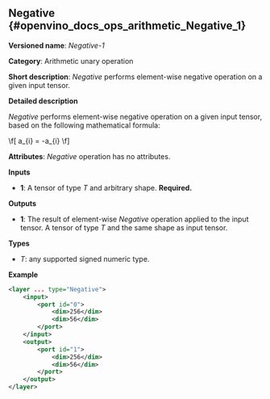 ## Negative <a name="Negative"></a> {#openvino_docs_ops_arithmetic_Negative_1}

**Versioned name**: *Negative-1*

**Category**: Arithmetic unary operation

**Short description**: *Negative* performs element-wise negative operation on a given input tensor.

**Detailed description**

*Negative* performs element-wise negative operation on a given input tensor, based on the following mathematical formula:

\f[
a_{i} = -a_{i}
\f]

**Attributes**: *Negative* operation has no attributes.

**Inputs**

* **1**: A tensor of type *T* and arbitrary shape. **Required.**

**Outputs**

* **1**: The result of element-wise *Negative* operation applied to the input tensor. A tensor of type *T* and the same shape as input tensor.

**Types**

* *T*: any supported signed numeric type.

**Example**

```xml
<layer ... type="Negative">
    <input>
        <port id="0">
            <dim>256</dim>
            <dim>56</dim>
        </port>
    </input>
    <output>
        <port id="1">
            <dim>256</dim>
            <dim>56</dim>
        </port>
    </output>
</layer>
```

